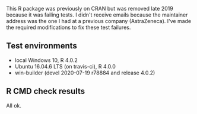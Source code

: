 This R package was previously on CRAN but was removed late 2019 because it was failing tests. I didn't receive emails because the maintainer address was the one I had at a previous company (AstraZeneca). I've made the required modifications to fix these test failures.

## Test environments
* local Windows 10, R 4.0.2
* Ubuntu 16.04.6 LTS (on travis-ci), R 4.0.0
* win-builder (devel 2020-07-19 r78884 and release 4.0.2)

## R CMD check results
All ok.